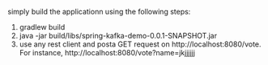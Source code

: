 simply build the applicationn using  the following steps:


1.  gradlew build 
2.  java -jar build/libs/spring-kafka-demo-0.0.1-SNAPSHOT.jar
3.  use any rest client and posta  GET request on http://localhost:8080/vote. For instance, http://localhost:8080/vote?name=jkjjjjjj


